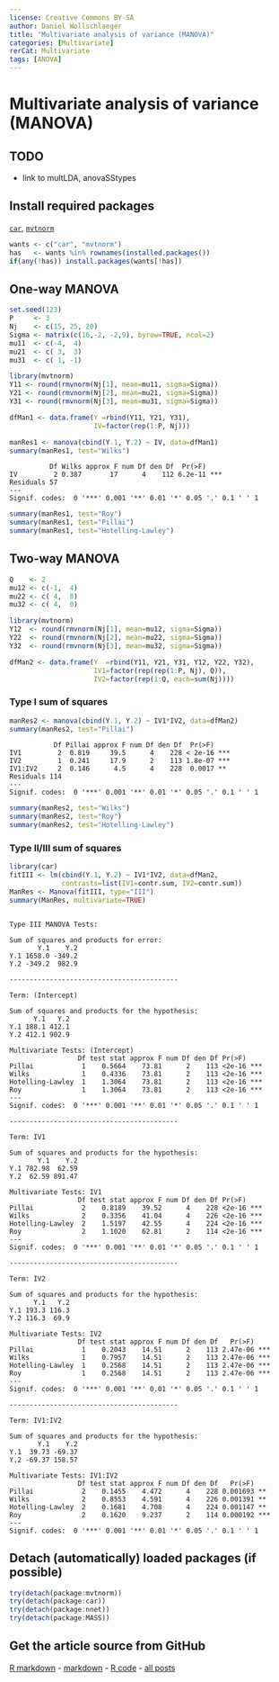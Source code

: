 ```yaml
---
license: Creative Commons BY-SA
author: Daniel Wollschlaeger
title: "Multivariate analysis of variance (MANOVA)"
categories: [Multivariate]
rerCat: Multivariate
tags: [ANOVA]
---
```


Multivariate analysis of variance (MANOVA)
=========================

TODO
-------------------------

 - link to multLDA, anovaSStypes

Install required packages
-------------------------

[`car`](http://cran.r-project.org/package=car), [`mvtnorm`](http://cran.r-project.org/package=mvtnorm)


```r
wants <- c("car", "mvtnorm")
has   <- wants %in% rownames(installed.packages())
if(any(!has)) install.packages(wants[!has])
```


One-way MANOVA
-------------------------
    

```r
set.seed(123)
P     <- 3
Nj    <- c(15, 25, 20)
Sigma <- matrix(c(16,-2, -2,9), byrow=TRUE, ncol=2)
mu11  <- c(-4,  4)
mu21  <- c( 3,  3)
mu31  <- c( 1, -1)

library(mvtnorm)
Y11 <- round(rmvnorm(Nj[1], mean=mu11, sigma=Sigma))
Y21 <- round(rmvnorm(Nj[2], mean=mu21, sigma=Sigma))
Y31 <- round(rmvnorm(Nj[3], mean=mu31, sigma=Sigma))

dfMan1 <- data.frame(Y =rbind(Y11, Y21, Y31),
                     IV=factor(rep(1:P, Nj)))
```



```r
manRes1 <- manova(cbind(Y.1, Y.2) ~ IV, data=dfMan1)
summary(manRes1, test="Wilks")
```

```
          Df Wilks approx F num Df den Df  Pr(>F)    
IV         2 0.387       17      4    112 6.2e-11 ***
Residuals 57                                         
---
Signif. codes:  0 '***' 0.001 '**' 0.01 '*' 0.05 '.' 0.1 ' ' 1 
```



```r
summary(manRes1, test="Roy")
summary(manRes1, test="Pillai")
summary(manRes1, test="Hotelling-Lawley")
```


Two-way MANOVA
-------------------------


```r
Q    <- 2
mu12 <- c(-1,  4)
mu22 <- c( 4,  8)
mu32 <- c( 4,  0)

library(mvtnorm)
Y12  <- round(rmvnorm(Nj[1], mean=mu12, sigma=Sigma))
Y22  <- round(rmvnorm(Nj[2], mean=mu22, sigma=Sigma))
Y32  <- round(rmvnorm(Nj[3], mean=mu32, sigma=Sigma))

dfMan2 <- data.frame(Y  =rbind(Y11, Y21, Y31, Y12, Y22, Y32),
                     IV1=factor(rep(rep(1:P, Nj), Q)),
                     IV2=factor(rep(1:Q, each=sum(Nj))))
```


### Type I sum of squares


```r
manRes2 <- manova(cbind(Y.1, Y.2) ~ IV1*IV2, data=dfMan2)
summary(manRes2, test="Pillai")
```

```
           Df Pillai approx F num Df den Df  Pr(>F)    
IV1         2  0.819     39.5      4    228 < 2e-16 ***
IV2         1  0.241     17.9      2    113 1.8e-07 ***
IV1:IV2     2  0.146      4.5      4    228  0.0017 ** 
Residuals 114                                          
---
Signif. codes:  0 '***' 0.001 '**' 0.01 '*' 0.05 '.' 0.1 ' ' 1 
```



```r
summary(manRes2, test="Wilks")
summary(manRes2, test="Roy")
summary(manRes2, test="Hotelling-Lawley")
```


### Type II/III sum of squares


```r
library(car)
fitIII <- lm(cbind(Y.1, Y.2) ~ IV1*IV2, data=dfMan2,
             contrasts=list(IV1=contr.sum, IV2=contr.sum))
ManRes <- Manova(fitIII, type="III")
summary(ManRes, multivariate=TRUE)
```

```

Type III MANOVA Tests:

Sum of squares and products for error:
       Y.1    Y.2
Y.1 1658.0 -349.2
Y.2 -349.2  982.9

------------------------------------------
 
Term: (Intercept) 

Sum of squares and products for the hypothesis:
      Y.1   Y.2
Y.1 188.1 412.1
Y.2 412.1 902.9

Multivariate Tests: (Intercept)
                 Df test stat approx F num Df den Df Pr(>F)    
Pillai            1    0.5664    73.81      2    113 <2e-16 ***
Wilks             1    0.4336    73.81      2    113 <2e-16 ***
Hotelling-Lawley  1    1.3064    73.81      2    113 <2e-16 ***
Roy               1    1.3064    73.81      2    113 <2e-16 ***
---
Signif. codes:  0 '***' 0.001 '**' 0.01 '*' 0.05 '.' 0.1 ' ' 1 

------------------------------------------
 
Term: IV1 

Sum of squares and products for the hypothesis:
       Y.1    Y.2
Y.1 782.98  62.59
Y.2  62.59 891.47

Multivariate Tests: IV1
                 Df test stat approx F num Df den Df Pr(>F)    
Pillai            2    0.8189    39.52      4    228 <2e-16 ***
Wilks             2    0.3356    41.04      4    226 <2e-16 ***
Hotelling-Lawley  2    1.5197    42.55      4    224 <2e-16 ***
Roy               2    1.1020    62.81      2    114 <2e-16 ***
---
Signif. codes:  0 '***' 0.001 '**' 0.01 '*' 0.05 '.' 0.1 ' ' 1 

------------------------------------------
 
Term: IV2 

Sum of squares and products for the hypothesis:
      Y.1   Y.2
Y.1 193.3 116.3
Y.2 116.3  69.9

Multivariate Tests: IV2
                 Df test stat approx F num Df den Df   Pr(>F)    
Pillai            1    0.2043    14.51      2    113 2.47e-06 ***
Wilks             1    0.7957    14.51      2    113 2.47e-06 ***
Hotelling-Lawley  1    0.2568    14.51      2    113 2.47e-06 ***
Roy               1    0.2568    14.51      2    113 2.47e-06 ***
---
Signif. codes:  0 '***' 0.001 '**' 0.01 '*' 0.05 '.' 0.1 ' ' 1 

------------------------------------------
 
Term: IV1:IV2 

Sum of squares and products for the hypothesis:
       Y.1    Y.2
Y.1  39.73 -69.37
Y.2 -69.37 158.57

Multivariate Tests: IV1:IV2
                 Df test stat approx F num Df den Df   Pr(>F)    
Pillai            2    0.1455    4.472      4    228 0.001693 ** 
Wilks             2    0.8553    4.591      4    226 0.001391 ** 
Hotelling-Lawley  2    0.1681    4.708      4    224 0.001147 ** 
Roy               2    0.1620    9.237      2    114 0.000192 ***
---
Signif. codes:  0 '***' 0.001 '**' 0.01 '*' 0.05 '.' 0.1 ' ' 1 
```


Detach (automatically) loaded packages (if possible)
-------------------------


```r
try(detach(package:mvtnorm))
try(detach(package:car))
try(detach(package:nnet))
try(detach(package:MASS))
```


Get the article source from GitHub
----------------------------------------------

[R markdown](https://github.com/dwoll/RExRepos/raw/master/Rmd/multMANOVA.Rmd) - [markdown](https://github.com/dwoll/RExRepos/raw/master/md/multMANOVA.md) - [R code](https://github.com/dwoll/RExRepos/raw/master/R/multMANOVA.R) - [all posts](https://github.com/dwoll/RExRepos/)

